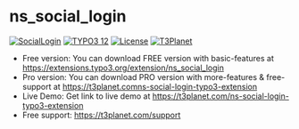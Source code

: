 # ns_social_login

[![SocialLogin](https://img.shields.io/badge/stable-v1.0.0-green?style=flat-square)](https://github.com/nitsan-technologies/ns_social_login/tree/1.0.0) [![TYPO3 12](https://img.shields.io/badge/TYPO3-12-orange.svg?style=flat-square)](https://get.typo3.org/version/12) [![License](https://img.shields.io/badge/license-GPL--3.0-orange?style=flat-square)](https://www.gnu.org/licenses/gpl-3.0.en.html) [![T3Planet](https://img.shields.io/badge/T3Planet-SocialLogin-50b99a?style=flat-square)](https://t3planet.com/typo3-social-login-extension)

- Free version: You can download FREE version with basic-features at https://extensions.typo3.org/extension/ns_social_login
- Pro version: You can download PRO version with more-features & free-support at https://t3planet.comns-social-login-typo3-extension
- Live Demo: Get link to live demo at https://t3planet.com/ns-social-login-typo3-extension
- Free support: https://t3planet.com/support
